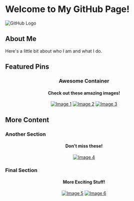 # Welcome to My GitHub Page!

![GitHub Logo](https://example.com/logo.png) <!-- Replace with your image URL -->

## About Me

Here's a little bit about who I am and what I do.

## Featured Pins

<div align="center">

### Awesome Container

#### Check out these amazing images!

[![Image 1](https://example.com/image1.jpg)](https://example.com/link1)
[![Image 2](https://example.com/image2.jpg)](https://example.com/link2)
[![Image 3](https://example.com/image3.jpg)](https://example.com/link3)

</div>

## More Content

### Another Section

<div align="center">

#### Don't miss these!

[![Image 4](https://example.com/image4.jpg)](https://example.com/link4)

</div>

### Final Section

<div align="center">

#### More Exciting Stuff!

[![Image 5](https://example.com/image5.jpg)](https://example.com/link5)
[![Image 6](https://example.com/image6.jpg)](https://example.com/link6)

</div>
